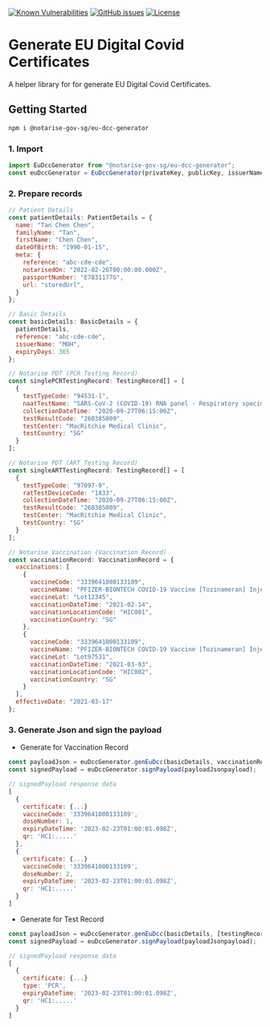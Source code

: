 [![Known Vulnerabilities](https://snyk.io//test/github/notarise-gov-sg/eu-dcc-generator/badge.svg?targetFile=package.json)](https://snyk.io//test/github/notarise-gov-sg/eu-dcc-generator?targetFile=package.json)
[![GitHub issues](https://img.shields.io/github/issues/notarise-gov-sg/eu-dcc-generator)](https://github.com/notarise-gov-sg/eu-dcc-generator/issues)
[![License](https://img.shields.io/github/license/notarise-gov-sg/eu-dcc-generator)](https://github.com/Notarise-gov-sg/eu-dcc-generator/blob/master/LICENSE)

# Generate EU Digital Covid Certificates

A helper library for for generate EU Digital Covid Certificates.

## Getting Started

```bash
npm i @notarise-gov-sg/eu-dcc-generator
```

### 1. Import

```javascript
import EuDccGenerator from "@notarise-gov-sg/eu-dcc-generator";
const euDccGenerator = EuDccGenerator(privateKey, publicKey, issuerName);
```

### 2. Prepare records

```javascript
// Patient Details
const patientDetails: PatientDetails = {
  name: "Tan Chen Chen",
  familyName: "Tan",
  firstName: "Chen Chen",
  dateOfBirth: "1990-01-15",
  meta: {
    reference: "abc-cde-cde",
    notarisedOn: "2022-02-26T00:00:00.000Z",
    passportNumber: "E7831177G",
    url: "storedUrl",
  }
};

// Basic Details
const basicDetails: BasicDetails = {
  patientDetails,
  reference: "abc-cde-cde",
  issuerName: "MOH",
  expiryDays: 365
};

// Notarise PDT (PCR Testing Record)
const singlePCRTestingRecord: TestingRecord[] = [
  {
    testTypeCode: "94531-1",
    naatTestName: "SARS-CoV-2 (COVID-19) RNA panel - Respiratory specimen by NAA with probe detection",
    collectionDateTime: "2020-09-27T06:15:00Z",
    testResultCode: "260385009",
    testCenter: "MacRitchie Medical Clinic",
    testCountry: "SG"
  }
];

// Notarise PDT (ART Testing Record)
const singleARTTestingRecord: TestingRecord[] = [
  {
    testTypeCode: "97097-0",
    ratTestDeviceCode: "1833",
    collectionDateTime: "2020-09-27T06:15:00Z",
    testResultCode: "260385009",
    testCenter: "MacRitchie Medical Clinic",
    testCountry: "SG"
  }
];

// Notarise Vaccination (Vaccination Record)
const vaccinationRecord: VaccinationRecord = {
  vaccinations: [
    {
      vaccineCode: "3339641000133109",
      vaccineName: "PFIZER-BIONTECH COVID-19 Vaccine [Tozinameran] Injection",
      vaccineLot: "Lot12345",
      vaccinationDateTime: "2021-02-14",
      vaccinationLocationCode: "HIC001",
      vaccinationCountry: "SG"
    },
    {
      vaccineCode: "3339641000133109",
      vaccineName: "PFIZER-BIONTECH COVID-19 Vaccine [Tozinameran] Injection",
      vaccineLot: "Lot97531",
      vaccinationDateTime: "2021-03-03",
      vaccinationLocationCode: "HIC002",
      vaccinationCountry: "SG"
    }
  ],
  effectiveDate: "2021-03-17"
};
```

### 3. Generate Json and sign the payload

- Generate for Vaccination Record

```javascript
const payloadJson = euDccGenerator.genEuDcc(basicDetails, vaccinationRecord);
const signedPayload = euDccGenerator.signPayload(payloadJsonpayload);

// signedPayload response data
[
  {
    certificate: {...}
    vaccineCode: '3339641000133109',
    doseNumber: 1,
    expiryDateTime: '2023-02-23T01:00:01.098Z',
    qr: 'HC1:.....'
  },
  {
    certificate: {...}
    vaccineCode: '3339641000133109',
    doseNumber: 2,
    expiryDateTime: '2023-02-23T01:00:01.098Z',
    qr: 'HC1:.....'
  }
]
```

- Generate for Test Record

```javascript
const payloadJson = euDccGenerator.genEuDcc(basicDetails, [testingRecord]);
const signedPayload = euDccGenerator.signPayload(payloadJsonpayload);

// signedPayload response data
[
  {
    certificate: {...}
    type: 'PCR',
    expiryDateTime: '2023-02-23T01:00:01.098Z',
    qr: 'HC1:.....'
  }
]
```
